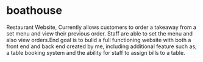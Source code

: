 # boathouse
Restaurant Website, Currently allows customers to order a takeaway from a set menu and view their previous order. Staff are able to set the menu and also view orders.End goal is to bulid a full functioning website with both a front end and back end created by me, including additional feature such as; a table booking system and the ability  for staff to assign bills to a table.
